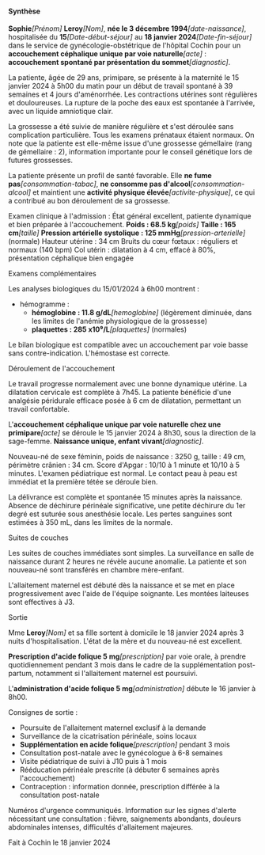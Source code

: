 #### Synthèse

**Sophie**_[Prénom]_ **Leroy**_[Nom]_, **née le 3 décembre 1994**_[date-naissance]_, hospitalisée du **15**_[Date-début-séjour]_ au **18 janvier 2024**_[Date-fin-séjour]_ dans le service de gynécologie-obstétrique de l'hôpital Cochin pour un **accouchement céphalique unique par voie naturelle**_[acte]_ : **accouchement spontané par présentation du sommet**_[diagnostic]_.

La patiente, âgée de 29 ans, primipare, se présente à la maternité le 15 janvier 2024 à 5h00 du matin pour un début de travail spontané à 39 semaines et 4 jours d'aménorrhée. Les contractions utérines sont régulières et douloureuses. La rupture de la poche des eaux est spontanée à l'arrivée, avec un liquide amniotique clair.

La grossesse a été suivie de manière régulière et s'est déroulée sans complication particulière. Tous les examens prénataux étaient normaux. On note que la patiente est elle-même issue d'une grossesse gémellaire (rang de gémellaire : 2), information importante pour le conseil génétique lors de futures grossesses.

La patiente présente un profil de santé favorable. Elle **ne fume pas**_[consommation-tabac]_, **ne consomme pas d'alcool**_[consommation-alcool]_ et maintient une **activité physique élevée**_[activite-physique]_, ce qui a contribué au bon déroulement de sa grossesse.

Examen clinique à l'admission :
État général excellent, patiente dynamique et bien préparée à l'accouchement.
**Poids : 68.5 kg**_[poids]_
**Taille : 165 cm**_[taille]_
**Pression artérielle systolique : 125 mmHg**_[pression-arterielle]_ (normale)
Hauteur utérine : 34 cm
Bruits du cœur fœtaux : réguliers et normaux (140 bpm)
Col utérin : dilatation à 4 cm, effacé à 80%, présentation céphalique bien engagée

Examens complémentaires

Les analyses biologiques du 15/01/2024 à 6h00 montrent :

- hémogramme :
  - **hémoglobine : 11.8 g/dL**_[hemoglobine]_ (légèrement diminuée, dans les limites de l'anémie physiologique de la grossesse)
  - **plaquettes : 285 x10⁹/L**_[plaquettes]_ (normales)

Le bilan biologique est compatible avec un accouchement par voie basse sans contre-indication. L'hémostase est correcte.

Déroulement de l'accouchement

Le travail progresse normalement avec une bonne dynamique utérine. La dilatation cervicale est complète à 7h45. La patiente bénéficie d'une analgésie péridurale efficace posée à 6 cm de dilatation, permettant un travail confortable.

L'**accouchement céphalique unique par voie naturelle chez une primipare**_[acte]_ se déroule le 15 janvier 2024 à 8h30, sous la direction de la sage-femme. **Naissance unique, enfant vivant**_[diagnostic]_.

Nouveau-né de sexe féminin, poids de naissance : 3250 g, taille : 49 cm, périmètre crânien : 34 cm. Score d'Apgar : 10/10 à 1 minute et 10/10 à 5 minutes. L'examen pédiatrique est normal. Le contact peau à peau est immédiat et la première tétée se déroule bien.

La délivrance est complète et spontanée 15 minutes après la naissance. Absence de déchirure périnéale significative, une petite déchirure du 1er degré est suturée sous anesthésie locale. Les pertes sanguines sont estimées à 350 mL, dans les limites de la normale.

Suites de couches

Les suites de couches immédiates sont simples. La surveillance en salle de naissance durant 2 heures ne révèle aucune anomalie. La patiente et son nouveau-né sont transférés en chambre mère-enfant.

L'allaitement maternel est débuté dès la naissance et se met en place progressivement avec l'aide de l'équipe soignante. Les montées laiteuses sont effectives à J3.

Sortie

Mme **Leroy**_[Nom]_ et sa fille sortent à domicile le 18 janvier 2024 après 3 nuits d'hospitalisation. L'état de la mère et du nouveau-né est excellent.

**Prescription d'acide folique 5 mg**_[prescription]_ par voie orale, à prendre quotidiennement pendant 3 mois dans le cadre de la supplémentation post-partum, notamment si l'allaitement maternel est poursuivi.

L'**administration d'acide folique 5 mg**_[administration]_ débute le 16 janvier à 8h00.

Consignes de sortie :
- Poursuite de l'allaitement maternel exclusif à la demande
- Surveillance de la cicatrisation périnéale, soins locaux
- **Supplémentation en acide folique**_[prescription]_ pendant 3 mois
- Consultation post-natale avec le gynécologue à 6-8 semaines
- Visite pédiatrique de suivi à J10 puis à 1 mois
- Rééducation périnéale prescrite (à débuter 6 semaines après l'accouchement)
- Contraception : information donnée, prescription différée à la consultation post-natale

Numéros d'urgence communiqués. Information sur les signes d'alerte nécessitant une consultation : fièvre, saignements abondants, douleurs abdominales intenses, difficultés d'allaitement majeures.

Fait à Cochin le 18 janvier 2024
